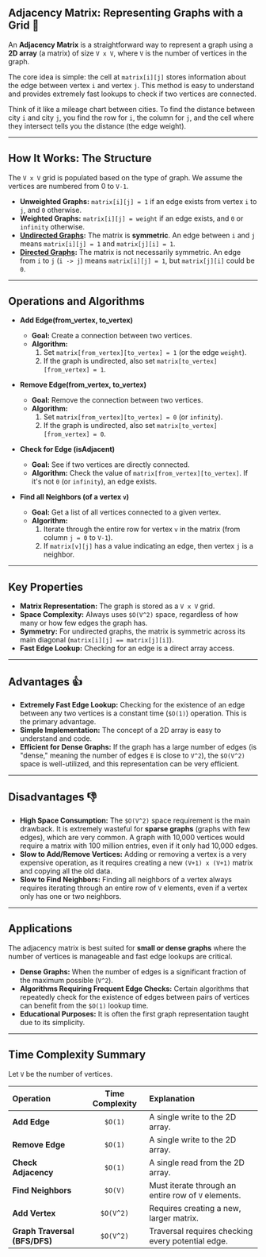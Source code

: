 ## Adjacency Matrix: Representing Graphs with a Grid 🔳

An **Adjacency Matrix** is a straightforward way to represent a graph using a **2D array** (a matrix) of size `V x V`, where `V` is the number of vertices in the graph.

The core idea is simple: the cell at `matrix[i][j]` stores information about the edge between vertex `i` and vertex `j`. This method is easy to understand and provides extremely fast lookups to check if two vertices are connected.

Think of it like a mileage chart between cities. To find the distance between city `i` and city `j`, you find the row for `i`, the column for `j`, and the cell where they intersect tells you the distance (the edge weight).

---

## How It Works: The Structure

The `V x V` grid is populated based on the type of graph. We assume the vertices are numbered from 0 to `V-1`.

* **Unweighted Graphs:** `matrix[i][j] = 1` if an edge exists from vertex `i` to `j`, and `0` otherwise.
* **Weighted Graphs:** `matrix[i][j] = weight` if an edge exists, and `0` or `infinity` otherwise.
* **[Undirected Graphs](Un-Directed%20Graph/readme.md):** The matrix is **symmetric**. An edge between `i` and `j` means `matrix[i][j] = 1` and `matrix[j][i] = 1`.
* **[Directed Graphs](Directed%20Graph/readme.md):** The matrix is not necessarily symmetric. An edge from `i` to `j` (`i -> j`) means `matrix[i][j] = 1`, but `matrix[j][i]` could be `0`.

---

## Operations and Algorithms

* **Add Edge(from_vertex, to_vertex)**
    * **Goal:** Create a connection between two vertices.
    * **Algorithm:**
        1.  Set `matrix[from_vertex][to_vertex] = 1` (or the edge `weight`).
        2.  If the graph is undirected, also set `matrix[to_vertex][from_vertex] = 1`.

* **Remove Edge(from_vertex, to_vertex)**
    * **Goal:** Remove the connection between two vertices.
    * **Algorithm:**
        1.  Set `matrix[from_vertex][to_vertex] = 0` (or `infinity`).
        2.  If the graph is undirected, also set `matrix[to_vertex][from_vertex] = 0`.

* **Check for Edge (isAdjacent)**
    * **Goal:** See if two vertices are directly connected.
    * **Algorithm:** Check the value of `matrix[from_vertex][to_vertex]`. If it's not `0` (or `infinity`), an edge exists.

* **Find all Neighbors (of a vertex `v`)**
    * **Goal:** Get a list of all vertices connected to a given vertex.
    * **Algorithm:**
        1.  Iterate through the entire row for vertex `v` in the matrix (from column `j = 0` to `V-1`).
        2.  If `matrix[v][j]` has a value indicating an edge, then vertex `j` is a neighbor.

---

## Key Properties

* **Matrix Representation:** The graph is stored as a `V x V` grid.
* **Space Complexity:** Always uses `$O(V^2)` space, regardless of how many or how few edges the graph has.
* **Symmetry:** For undirected graphs, the matrix is symmetric across its main diagonal (`matrix[i][j] == matrix[j][i]`).
* **Fast Edge Lookup:** Checking for an edge is a direct array access.

---

## Advantages 👍

* **Extremely Fast Edge Lookup:** Checking for the existence of an edge between any two vertices is a constant time (`$O(1)`) operation. This is the primary advantage.
* **Simple Implementation:** The concept of a 2D array is easy to understand and code.
* **Efficient for Dense Graphs:** If the graph has a large number of edges (is "dense," meaning the number of edges `E` is close to `V^2`), the `$O(V^2)` space is well-utilized, and this representation can be very efficient.

---

## Disadvantages 👎

* **High Space Consumption:** The `$O(V^2)` space requirement is the main drawback. It is extremely wasteful for **sparse graphs** (graphs with few edges), which are very common. A graph with 10,000 vertices would require a matrix with 100 million entries, even if it only had 10,000 edges.
* **Slow to Add/Remove Vertices:** Adding or removing a vertex is a very expensive operation, as it requires creating a new `(V+1) x (V+1)` matrix and copying all the old data.
* **Slow to Find Neighbors:** Finding all neighbors of a vertex always requires iterating through an entire row of `V` elements, even if a vertex only has one or two neighbors.

---

## Applications

The adjacency matrix is best suited for **small or dense graphs** where the number of vertices is manageable and fast edge lookups are critical.

* **Dense Graphs:** When the number of edges is a significant fraction of the maximum possible (`V^2`).
* **Algorithms Requiring Frequent Edge Checks:** Certain algorithms that repeatedly check for the existence of edges between pairs of vertices can benefit from the `$O(1)` lookup time.
* **Educational Purposes:** It is often the first graph representation taught due to its simplicity.

---

## Time Complexity Summary

Let `V` be the number of vertices.

| Operation                 | Time Complexity | Explanation                                          |
| :------------------------ | :-------------: | :--------------------------------------------------- |
| **Add Edge** |     `$O(1)`     | A single write to the 2D array.                      |
| **Remove Edge** |     `$O(1)`     | A single write to the 2D array.                      |
| **Check Adjacency** |     `$O(1)`     | A single read from the 2D array.                     |
| **Find Neighbors** |     `$O(V)`     | Must iterate through an entire row of `V` elements. |
| **Add Vertex** |   `$O(V^2)`   | Requires creating a new, larger matrix.              |
| **Graph Traversal (BFS/DFS)**|   `$O(V^2)`   | Traversal requires checking every potential edge.    |